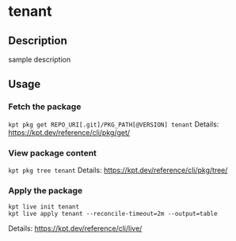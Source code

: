 # tenant

## Description
sample description

## Usage

### Fetch the package
`kpt pkg get REPO_URI[.git]/PKG_PATH[@VERSION] tenant`
Details: https://kpt.dev/reference/cli/pkg/get/

### View package content
`kpt pkg tree tenant`
Details: https://kpt.dev/reference/cli/pkg/tree/

### Apply the package
```
kpt live init tenant
kpt live apply tenant --reconcile-timeout=2m --output=table
```
Details: https://kpt.dev/reference/cli/live/
